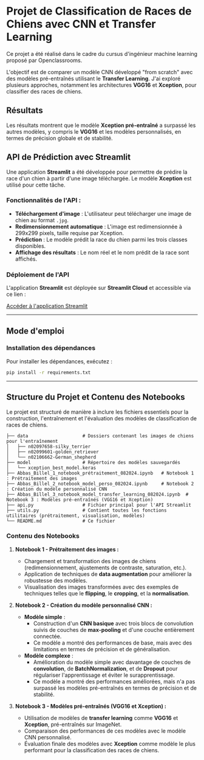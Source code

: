 # Projet de Classification de Races de Chiens avec CNN et Transfer Learning

Ce projet a été réalisé dans le cadre du cursus d'ingénieur machine learning proposé par Openclassrooms.

L'objectif est de comparer un modèle CNN développé "from scratch" avec des modèles pré-entraînés utilisant le **Transfer Learning**. J'ai exploré plusieurs approches, notamment les architectures **VGG16** et **Xception**, pour classifier des races de chiens.

## Résultats

Les résultats montrent que le modèle **Xception pré-entraîné** a surpassé les autres modèles, y compris le **VGG16** et les modèles personnalisés, en termes de précision globale et de stabilité.

## API de Prédiction avec Streamlit

Une application **Streamlit** a été développée pour permettre de prédire la race d'un chien à partir d'une image téléchargée. Le modèle **Xception** est utilisé pour cette tâche.

### Fonctionnalités de l'API :

- **Téléchargement d'image** : L'utilisateur peut télécharger une image de chien au format `.jpg`.
- **Redimensionnement automatique** : L'image est redimensionnée à 299x299 pixels, taille requise par Xception.
- **Prédiction** : Le modèle prédit la race du chien parmi les trois classes disponibles.
- **Affichage des résultats** : Le nom réel et le nom prédit de la race sont affichés.

### Déploiement de l'API

L'application **Streamlit** est déployée sur **Streamlit Cloud** et accessible via ce lien :

[Accéder à l'application Streamlit](https://geekderbzsqrebfdqdbnce.streamlit.app/)

---

## Mode d'emploi

### Installation des dépendances

Pour installer les dépendances, exécutez :

```bash
pip install -r requirements.txt
```

---

## Structure du Projet et Contenu des Notebooks

Le projet est structuré de manière à inclure les fichiers essentiels pour la construction, l'entraînement et l'évaluation des modèles de classification de races de chiens.

```
├── data                    # Dossiers contenant les images de chiens pour l'entraînement
│   ├── n02097658-silky_terrier
│   ├── n02099601-golden_retriever
│   └── n02106662-German_shepherd
├── model                   # Répertoire des modèles sauvegardés
│   └── xception_best_model.keras
├── Abbas_Billel_1_notebook_prétraitement_082024.ipynb   # Notebook 1 : Prétraitement des images
├── Abbas_Billel_2_notebook_model_perso_082024.ipynb     # Notebook 2 : Création du modèle personnalisé CNN
├── Abbas_Billel_3_notebook_model_transfer_learning_082024.ipynb  # Notebook 3 : Modèles pré-entraînés (VGG16 et Xception)
├── api.py                  # Fichier principal pour l'API Streamlit
├── utils.py                # Contient toutes les fonctions utilitaires (prétraitement, visualisation, modèles)
└── README.md               # Ce fichier
```

### Contenu des Notebooks

1. **Notebook 1 - Prétraitement des images :**
   - Chargement et transformation des images de chiens (redimensionnement, ajustements de contraste, saturation, etc.).
   - Application de techniques de **data augmentation** pour améliorer la robustesse des modèles.
   - Visualisation des images transformées avec des exemples de techniques telles que le **flipping**, le **cropping**, et la **normalisation**.

2. **Notebook 2 - Création du modèle personnalisé CNN :**
   - **Modèle simple** :
     - Construction d'un **CNN basique** avec trois blocs de convolution suivis de couches de **max-pooling** et d'une couche entièrement connectée.
     - Ce modèle a montré des performances de base, mais avec des limitations en termes de précision et de généralisation.
   - **Modèle complexe** :
     - Amélioration du modèle simple avec davantage de couches de **convolution**, de **BatchNormalization**, et de **Dropout** pour régulariser l'apprentissage et éviter le surapprentissage.
     - Ce modèle a montré des performances améliorées, mais n'a pas surpassé les modèles pré-entraînés en termes de précision et de stabilité.

3. **Notebook 3 - Modèles pré-entraînés (VGG16 et Xception) :**
   - Utilisation de modèles de **transfer learning** comme **VGG16** et **Xception**, pré-entraînés sur ImageNet.
   - Comparaison des performances de ces modèles avec le modèle CNN personnalisé.
   - Évaluation finale des modèles avec **Xception** comme modèle le plus performant pour la classification des races de chiens.




